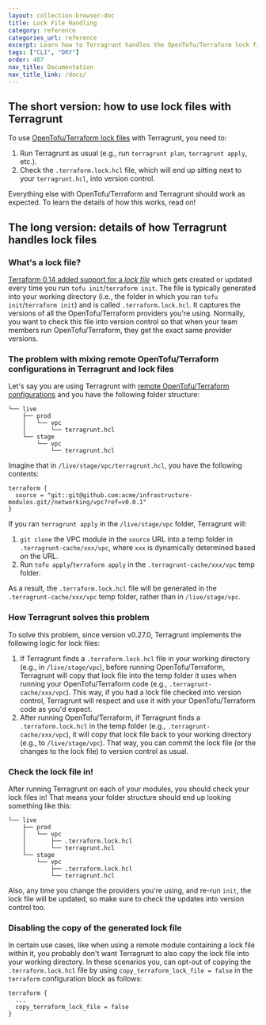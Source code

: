 ```yaml
---
layout: collection-browser-doc
title: Lock File Handling
category: reference
categories_url: reference
excerpt: Learn how to Terragrunt handles the OpenTofu/Terraform lock file
tags: ["CLI", "DRY"]
order: 407
nav_title: Documentation
nav_title_link: /docs/
---
```


## The short version: how to use lock files with Terragrunt

To use [OpenTofu/Terraform lock files](https://opentofu.org/docs/language/files/dependency-lock/) with Terragrunt, you
need to:

1. Run Terragrunt as usual (e.g., run `terragrunt plan`, `terragrunt apply`, etc.).
1. Check the `.terraform.lock.hcl` file, which will end up sitting next to your `terragrunt.hcl`, into version control.

Everything else with OpenTofu/Terraform and Terragrunt should work as expected. To learn the details of how this works, read on!

## The long version: details of how Terragrunt handles lock files

### What's a lock file?

[Terraform 0.14 added support for a
*lock file*](https://www.hashicorp.com/blog/terraform-0-14-introduces-a-dependency-lock-file-for-providers)
which gets created or updated every time you run `tofu init`/`terraform init`. The file is typically generated into your working
directory (i.e., the folder in which you ran `tofu init`/`terraform init`) and is called `.terraform.lock.hcl`.
It captures the versions of all the OpenTofu/Terraform providers you're using. Normally, you want to check this file into
version control so that when your team members run OpenTofu/Terraform, they get the exact same provider versions.

### The problem with mixing remote OpenTofu/Terraform configurations in Terragrunt and lock files

Let's say you are using Terragrunt with [remote OpenTofu/Terraform
configurations]({{site.baseurl}}/docs/features/units/) and you have the following folder
structure:

```tree
└── live
    ├── prod
    │   └── vpc
    │       └── terragrunt.hcl
    └── stage
        └── vpc
            └── terragrunt.hcl
```

Imagine that in `/live/stage/vpc/terragrunt.hcl`, you have the following contents:

```hcl
terraform {
  source = "git::git@github.com:acme/infrastructure-modules.git//networking/vpc?ref=v0.0.1"
}
```

If you ran `terragrunt apply` in the `/live/stage/vpc` folder, Terragrunt will:

1. `git clone` the VPC module in the `source` URL into a temp folder in `.terragrunt-cache/xxx/vpc`, where `xxx` is
   dynamically determined based on the URL.
1. Run `tofu apply`/`terraform apply` in the `.terragrunt-cache/xxx/vpc` temp folder.

As a result, the `.terraform.lock.hcl` file will be generated in the `.terragrunt-cache/xxx/vpc` temp folder, rather
than in `/live/stage/vpc`.

### How Terragrunt solves this problem

To solve this problem, since version v0.27.0, Terragrunt implements the following logic for lock files:

1. If Terragrunt finds a `.terraform.lock.hcl` file in your working directory (e.g., in `/live/stage/vpc`), before
   running OpenTofu/Terraform, Terragrunt will copy that lock file into the temp folder it uses when running your OpenTofu/Terraform code
   (e.g., `.terragrunt-cache/xxx/vpc`). This way, if you had a lock file checked into version control, Terragrunt will
   respect and use it with your OpenTofu/Terraform code as you'd expect.
1. After running OpenTofu/Terraform, if Terragrunt finds a `.terraform.lock.hcl` in the temp folder (e.g.,
   `.terragrunt-cache/xxx/vpc`), it will copy that lock file back to your working directory (e.g., to `/live/stage/vpc`).
   That way, you can commit the lock file (or the changes to the lock file) to version control as usual.

<!-- markdownlint-disable MD026 -->
### Check the lock file in!

After running Terragrunt on each of your modules, you should check your lock files in! That means your folder structure
should end up looking something like this:

```tree
└── live
    ├── prod
    │   └── vpc
    │       ├── .terraform.lock.hcl
    │       └── terragrunt.hcl
    └── stage
        └── vpc
            ├── .terraform.lock.hcl
            └── terragrunt.hcl
```

Also, any time you change the providers you're using, and re-run `init`, the lock file will be updated, so make sure
to check the updates into version control too.

### Disabling the copy of the generated lock file

In certain use cases, like when using a remote module containing a lock file within it, you probably
don't want Terragrunt to also copy the lock file into your working directory. In these scenarios you, can opt-out of copying
the `.terraform.lock.hcl` file by using `copy_terraform_lock_file = false` in the `terraform` configuration block as follows:

```hcl
terraform {
  ...
  copy_terraform_lock_file = false
}
```
